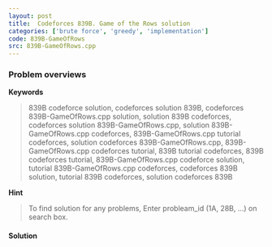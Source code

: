 ```yaml
---
layout: post
title:  Codeforces 839B. Game of the Rows solution
categories: ['brute force', 'greedy', 'implementation']
code: 839B-GameOfRows
src: 839B-GameOfRows.cpp
---
```

### **Problem overviews**

**Keywords**
> 839B codeforce solution, codeforces solution 839B, codeforces 839B-GameOfRows.cpp solution, solution 839B codeforces, codeforces solution 839B-GameOfRows.cpp, solution 839B-GameOfRows.cpp codeforces, 839B-GameOfRows.cpp tutorial codeforces, solution codeforces 839B-GameOfRows.cpp, 839B-GameOfRows.cpp codeforces tutorial, 839B tutorial codeforces, 839B codeforces tutorial, 839B-GameOfRows.cpp codeforce solution, tutorial 839B-GameOfRows.cpp codeforces, codeforces 839B solution, tutorial 839B codeforces, solution codeforces 839B

**Hint**
> To find solution for any problems, Enter probleam_id (1A, 28B, ...) on search box. 

#### **Solution**



